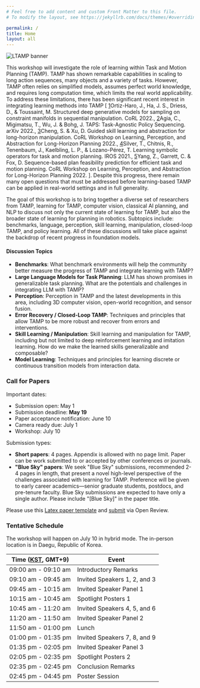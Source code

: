 ```yaml
---
# Feel free to add content and custom Front Matter to this file.
# To modify the layout, see https://jekyllrb.com/docs/themes/#overriding-theme-defaults

permalink: /
title: Home
layout: all
---
```


![LTAMP banner](https://zt-yang.github.io/rss23-l4tamp-workshop/assets/img/LTAMP-banner.png)

This workshop will investigate the role of learning within Task and Motion Planning (TAMP). TAMP has shown remarkable capabilities in scaling to long action sequences, many objects and a variety of tasks. However, TAMP often relies on simplified models, assumes perfect world knowledge, and requires long computation time, which limits the real world applicability. To address these limitations, there has been significant recent interest in integrating learning methods into TAMP [
<span class="secret1"><a href="https://proceedings.mlr.press/v164/ortiz-haro22a.html" target="_blank">1</a></span><span class="reveal1">Ortiz-Haro, J., Ha, J. S., Driess, D., & Toussaint, M. Structured deep generative models for sampling on constraint manifolds in sequential manipulation. CoRL 2022.</span>,
<span class="secret2"><a href="https://arxiv.org/abs/2210.12250" target="_blank">2</a></span><span class="reveal2">Agia, C., Migimatsu, T., Wu, J. & Bohg, J. TAPS: Task-Agnostic Policy Sequencing. arXiv 2022.</span>,
<span class="secret3"><a href="https://arxiv.org/abs/2210.12631" target="_blank">3</a></span><span class="reveal3">Cheng, S. & Xu, D. Guided skill learning and abstraction for long-horizon manipulation. CoRL Workshop on Learning, Perception, and Abstraction for Long-Horizon Planning 2022.</span>,
<span class="secret4"><a href="https://arxiv.org/abs/2103.00589" target="_blank">4</a></span><span class="reveal4">Silver, T., Chitnis, R., Tenenbaum, J., Kaelbling, L. P., & Lozano-Pérez, T. Learning symbolic operators for task and motion planning. IROS 2021.</span>,
<span class="secret5"><a href="https://arxiv.org/abs/2211.01576" target="_blank">5</a></span><span class="reveal5">Yang, Z., Garrett, C. & Fox, D. Sequence-based plan feasibility prediction for efficient task and motion planning. CoRL Workshop on Learning, Perception, and Abstraction for Long-Horizon Planning 2022.</span>
]. Despite this progress, there remain many open questions that must be addressed before learning-based TAMP can be applied in real-world settings and in full generality.

The goal of this workshop is to bring together a diverse set of researchers from TAMP, learning for TAMP, computer vision, classical AI planning, and NLP to discuss not only the current state of learning for TAMP, but also the broader state of learning for planning in robotics. Subtopics include: benchmarks, language, perception, skill learning, manipulation, closed-loop TAMP, and policy learning. All of these discussions will take place against the backdrop of recent progress in foundation models.


#### Discussion Topics

- **Benchmarks**: What benchmark environments will help the community better measure the progress of TAMP and integrate learning with TAMP?
- **Large Language Models for Task Planning**: LLM has shown promises in generalizable task planning. What are the potentials and challenges in integrating LLM with TAMP?
- **Perception**: Perception in TAMP and the latest developments in this area, including 3D computer vision, open-world recognition, and sensor fusion.
- **Error Recovery / Closed-Loop TAMP**: Techniques and principles that allow TAMP to be more robust and recover from errors and interventions.
- **Skill Learning / Manipulation**: Skill learning and manipulation for TAMP, including but not limited to deep reinforcement learning and imitation learning. How do we make the learned skills generalizable and composable?
- **Model Learning**: Techniques and principles for learning discrete or continuous transition models from interaction data.


### Call for Papers

Important dates:
- Submission open: May 1
- Submission deadline: **May 19**
- Paper acceptance notification: June 10
- Camera ready due: July 1
- Workshop: July 10

Submission types:
- **Short papers**: 4 pages. Appendix is allowed with no page limit. Paper can be work submitted to or accepted by other conferences or journals.
- **"Blue Sky" papers**: We seek "Blue Sky" submissions, recommended 2-4 pages in length, that present a novel high-level perspective of the challenges associated with learning for TAMP. Preference will be given to early career academics—senior graduate students, postdocs, and pre-tenure faculty. Blue Sky submissions are expected to have only a single author. Please include "[Blue Sky]" in the paper title.

Please use this [Latex paper template](https://zt-yang.github.io/rss23-l4tamp-workshop/assets/paper-template-latex.zip) and [submit](https://openreview.net/group?id=roboticsfoundation.org/RSS/2023/Workshop/LTAMP) via Open Review.

### Tentative Schedule

The workshop will happen on July 10 in hybrid mode. The in-person location is in Daegu, Republic of Korea.  

<table>
<thead>
  <tr>
    <th>Time (<a href="https://www.worldtimeserver.com/current_time_in_KR.aspx?city=Daegu">KST</a>, GMT+9)</th>
    <th>Event</th>
  </tr>
</thead>
<tbody>
  <tr>
    <td>09:00 am - 09:10 am</td>
    <td>Introductory Remarks</td>
  </tr>
  <tr>
    <td>09:10 am - 09:45 am</td>
    <td>Invited Speakers 1, 2, and 3</td>
  </tr>
  <tr>
    <td>09:45 am - 10:15 am</td>
    <td>Invited Speaker Panel 1</td>
  </tr>
  <tr>
    <td>10:15 am - 10:45 am</td>
    <td>Spotlight Posters 1</td>
  </tr>
  <tr>
    <td>10:45 am - 11:20 am</td>
    <td>Invited Speakers 4, 5, and 6</td>
  </tr>
  <tr>
    <td>11:20 am - 11:50 am</td>
    <td>Invited Speaker Panel 2</td>
  </tr>
  <tr>
    <td>11:50 am - 01:00 pm</td>
    <td>Lunch</td>
  </tr>
  <tr>
    <td>01:00 pm - 01:35 pm</td>
    <td>Invited Speakers 7, 8, and 9</td>
  </tr>
  <tr>
    <td>01:35 pm - 02:05 pm</td>
    <td>Invited Speaker Panel 3</td>
  </tr>
  <tr>
    <td>02:05 pm - 02:35 pm</td>
    <td>Spotlight Posters 2</td>
  </tr>
  <tr>
    <td>02:35 pm - 02:45 pm</td>
    <td>Conclusion Remarks</td>
  </tr>
  <tr>
    <td>02:45 pm - 04:45 pm</td>
    <td>Poster Session</td>
  </tr>
</tbody>
</table>
